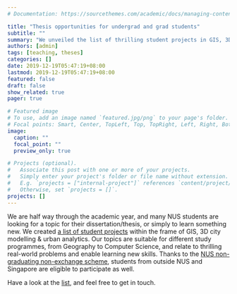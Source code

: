 ```yaml
---
# Documentation: https://sourcethemes.com/academic/docs/managing-content/

title: "Thesis opportunities for undergrad and grad students"
subtitle: ""
summary: "We unveiled the list of thrilling student projects in GIS, 3D city modelling, and urban analytics"
authors: [admin]
tags: [teaching, theses]
categories: []
date: 2019-12-19T05:47:19+08:00
lastmod: 2019-12-19T05:47:19+08:00
featured: false
draft: false
show_related: true
pager: true

# Featured image
# To use, add an image named `featured.jpg/png` to your page's folder.
# Focal points: Smart, Center, TopLeft, Top, TopRight, Left, Right, BottomLeft, Bottom, BottomRight.
image:
  caption: ""
  focal_point: ""
  preview_only: true

# Projects (optional).
#   Associate this post with one or more of your projects.
#   Simply enter your project's folder or file name without extension.
#   E.g. `projects = ["internal-project"]` references `content/project/deep-learning/index.md`.
#   Otherwise, set `projects = []`.
projects: []
---
```


We are half way through the academic year, and many NUS students are looking for a topic for their dissertation/thesis, or simply to learn something new.
We created [a list of student projects](/teaching/#theses-dissertations-and-capstone-projects) within the frame of GIS, 3D city modelling & urban analytics.
Our topics are suitable for different study programmes, from Geography to Computer Science, and relate to thrilling real-world problems and enable learning new skills.
Thanks to the [NUS non-graduating non-exchange scheme](http://www.nus.edu.sg/registrar/education-at-nus/non-graduating-programme.html), students from outside NUS and Singapore are eligible to participate as well.

Have a look at the [list](/teaching/#theses-dissertations-and-capstone-projects), and feel free to get in touch.
